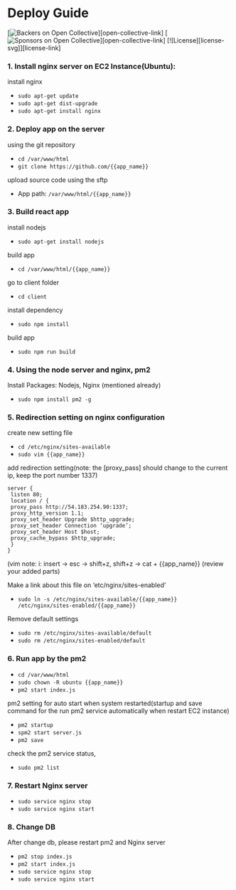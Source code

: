 # Deploy Guide

[![Backers on Open Collective](https://opencollective.com/parse-server/backers/badge.svg)][open-collective-link]
[![Sponsors on Open Collective](https://opencollective.com/parse-server/sponsors/badge.svg)][open-collective-link]
[![License][license-svg]][license-link]

### 1. Install nginx server on EC2 Instance(Ubuntu):
install nginx
 * `sudo apt-get update`
 * `sudo apt-get dist-upgrade`
 * `sudo apt-get install nginx`


### 2. Deploy app on the server
using the git repository 
 * `cd /var/www/html`
 * `git clone https://github.com/{{app_name}}`

upload source code using the sftp
* App path: `/var/www/html/{{app_name}}`

### 3. Build react app
install nodejs
 * `sudo apt-get install nodejs`

build app
 * `cd /var/www/html/{{app_name}}`

go to client folder
 * `cd client`

install dependency
 * `sudo npm install`

build app
 * `sudo npm run build`
 
### 4. Using the node server and nginx, pm2
Install Packages: Nodejs, Nginx (mentioned already)
 * `sudo npm install pm2 -g`
 
### 5. Redirection setting on nginx configuration
create new setting file
 * `cd /etc/nginx/sites-available`
 * `sudo vim {{app_name}}`
 
add redirection setting(note: the [proxy_pass] should change to the current ip, keep the port number 1337)
```
server {
 listen 80;
 location / {
 proxy_pass http://54.183.254.90:1337;
 proxy_http_version 1.1;
 proxy_set_header Upgrade $http_upgrade;
 proxy_set_header Connection ‘upgrade’;
 proxy_set_header Host $host;
 proxy_cache_bypass $http_upgrade;
 }
}
```
(vim note: i: insert -> esc -> shift+z, shift+z -> cat + {{app_name}} (review your added parts)

Make a link about this file on ‘etc/nginx/sites-enabled’
 * `sudo ln -s /etc/nginx/sites-available/{{app_name}} /etc/nginx/sites-enabled/{{app_name}}`

Remove default settings
 * `sudo rm /etc/nginx/sites-available/default`
 * `sudo rm /etc/nginx/sites-enabled/default`
 
### 6. Run app by the pm2
 * `cd /var/www/html`
 * `sudo chown -R ubuntu {{app_name}}`
 * `pm2 start index.js`

pm2 setting for auto start when system restarted(startup and save command for the run pm2 service
 automatically when restart EC2 instance)
 * `pm2 startup`
 * `spm2 start server.js`
 * `pm2 save`
 
check the pm2 service status,
 * `sudo pm2 list`
 
### 7. Restart Nginx server
 * `sudo service nginx stop`
 * `sudo service nginx start`
 
### 8. Change DB
After change db, please restart pm2 and Nginx server
 * `pm2 stop index.js`
 * `pm2 start index.js`
 * `sudo service nginx stop`
 * `sudo service nginx start`


 
